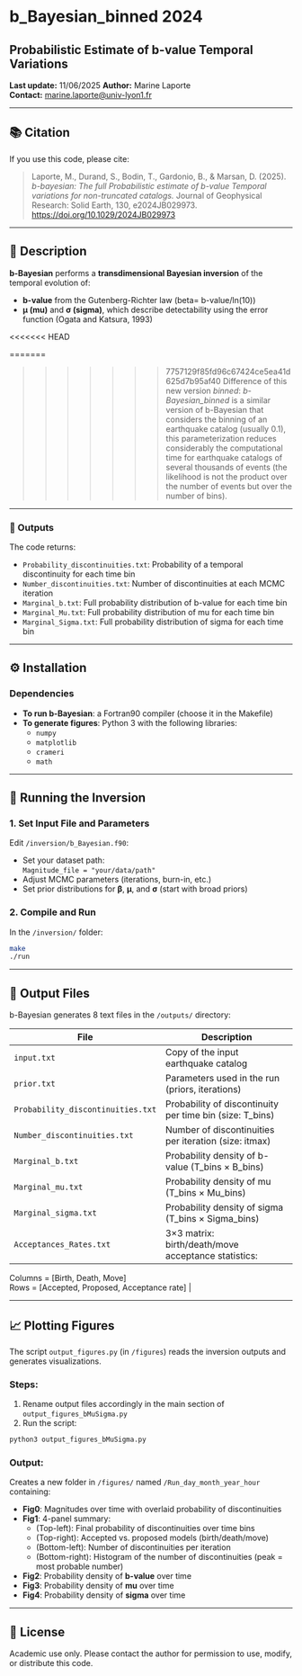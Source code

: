 # b_Bayesian_binned 2024

## Probabilistic Estimate of b-value Temporal Variations  
**Last update:** 11/06/2025 
**Author:** Marine Laporte  
**Contact:** [marine.laporte@univ-lyon1.fr](mailto:marine.laporte@univ-lyon1.fr)  

---

## 📚 Citation  
If you use this code, please cite:  

> Laporte, M., Durand, S., Bodin, T., Gardonio, B., & Marsan, D. (2025). *b-bayesian: The full Probabilistic estimate of b-value Temporal variations for non-truncated catalogs.* Journal of Geophysical Research: Solid Earth, 130, e2024JB029973. https://doi.org/10.1029/2024JB029973 
---

## 🧭 Description

**b-Bayesian** performs a **transdimensional Bayesian inversion** of the temporal evolution of:

- **b-value** from the Gutenberg-Richter law (beta= b-value/ln(10))
- **μ (mu)** and **σ (sigma)**, which describe detectability using the error function (Ogata and Katsura, 1993)

<<<<<<< HEAD

=======
>>>>>>> 7757129f85fd96c67424ce5ea41d625d7b95af40
>Difference of this new version *binned*:
*b-Bayesian_binned* is a similar version of b-Bayesian that considers the binning of an earthquake catalog (usually 0.1), this parameterization reduces considerably the computational time for earthquake catalogs of several thousands of events (the likelihood is not the product over the number of events but over the number of bins). 
---

### 🔁 Outputs

The code returns:

- `Probability_discontinuities.txt`: Probability of a temporal discontinuity for each time bin
- `Number_discontinuities.txt`: Number of discontinuities at each MCMC iteration
- `Marginal_b.txt`: Full probability distribution of b-value for each time bin
- `Marginal_Mu.txt`: Full probability distribution of mu for each time bin
- `Marginal_Sigma.txt`: Full probability distribution of sigma for each time bin

---

## ⚙️ Installation

### Dependencies

- **To run b-Bayesian**: a Fortran90 compiler (choose it in the Makefile)
- **To generate figures**: Python 3 with the following libraries:
  - `numpy`
  - `matplotlib`
  - `crameri`
  - `math`

---

## 🔄 Running the Inversion

### 1. Set Input File and Parameters

Edit `/inversion/b_Bayesian.f90`:

- Set your dataset path:  
  `Magnitude_file = "your/data/path"`
- Adjust MCMC parameters (iterations, burn-in, etc.)
- Set prior distributions for **β**, **μ**, and **σ** (start with broad priors)

### 2. Compile and Run

In the `/inversion/` folder:

```bash
make
./run
```

---

## 📂 Output Files

b-Bayesian generates 8 text files in the `/outputs/` directory:

| File             		    | Description |
|-----------------------------------|-------------|
| `input.txt`      		    | Copy of the input earthquake catalog |
| `prior.txt`	    		    | Parameters used in the run (priors, iterations) |
| `Probability_discontinuities.txt` | Probability of discontinuity per time bin (size: T_bins) |
| `Number_discontinuities.txt`      | Number of discontinuities per iteration (size: itmax) |
| `Marginal_b.txt`		    | Probability density of b-value (T_bins × B_bins) |
| `Marginal_mu.txt`		    | Probability density of mu (T_bins × Mu_bins) |
| `Marginal_sigma.txt`		    | Probability density of sigma (T_bins × Sigma_bins) |
| `Acceptances_Rates.txt` 	    | 3×3 matrix: birth/death/move acceptance statistics:  
  Columns = [Birth, Death, Move]  
  Rows = [Accepted, Proposed, Acceptance rate] |

---

## 📈 Plotting Figures

The script `output_figures.py` (in `/figures`) reads the inversion outputs and generates visualizations. 

### Steps:

1. Rename output files accordingly in the main section of `output_figures_bMuSigma.py`
2. Run the script:

```bash
python3 output_figures_bMuSigma.py
```

### Output:

Creates a new folder in `/figures/` named `/Run_day_month_year_hour` containing:

- **Fig0**: Magnitudes over time with overlaid probability of discontinuities  
- **Fig1**: 4-panel summary:
  - (Top-left): Final probability of discontinuities over time bins
  - (Top-right): Accepted vs. proposed models (birth/death/move)
  - (Bottom-left): Number of discontinuities per iteration
  - (Bottom-right): Histogram of the number of discontinuities (peak = most probable number)
- **Fig2**: Probability density of **b-value** over time
- **Fig3**: Probability density of **mu** over time
- **Fig4**: Probability density of **sigma** over time

---

## 📝 License

Academic use only. Please contact the author for permission to use, modify, or distribute this code.

